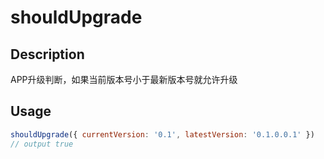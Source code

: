 # shouldUpgrade

## Description
APP升级判断，如果当前版本号小于最新版本号就允许升级

## Usage
```javascript
shouldUpgrade({ currentVersion: '0.1', latestVersion: '0.1.0.0.1' })
// output true
```
